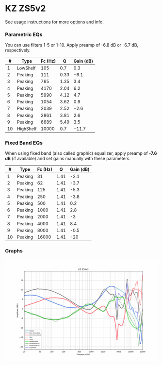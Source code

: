 # KZ ZS5v2
See [usage instructions](https://github.com/jaakkopasanen/AutoEq#usage) for more options and info.

### Parametric EQs
You can use filters 1-5 or 1-10. Apply preamp of -6.8 dB or -6.7 dB, respectively.

|   # | Type      |   Fc (Hz) |    Q |   Gain (dB) |
|-----|-----------|-----------|------|-------------|
|   1 | LowShelf  |       105 | 0.7  |         0.3 |
|   2 | Peaking   |       111 | 0.33 |        -6.1 |
|   3 | Peaking   |       765 | 1.35 |         3.4 |
|   4 | Peaking   |      4170 | 2.04 |         6.2 |
|   5 | Peaking   |      5990 | 4.12 |         4.7 |
|   6 | Peaking   |      1054 | 3.62 |         0.9 |
|   7 | Peaking   |      2039 | 2.52 |        -2.6 |
|   8 | Peaking   |      2861 | 3.81 |         2.6 |
|   9 | Peaking   |      6689 | 5.49 |         3.5 |
|  10 | HighShelf |     10000 | 0.7  |       -11.7 |

### Fixed Band EQs
When using fixed band (also called graphic) equalizer, apply preamp of **-7.6 dB** (if available) and set gains manually with these parameters.

|   # | Type    |   Fc (Hz) |    Q |   Gain (dB) |
|-----|---------|-----------|------|-------------|
|   1 | Peaking |        31 | 1.41 |        -2.1 |
|   2 | Peaking |        62 | 1.41 |        -3.7 |
|   3 | Peaking |       125 | 1.41 |        -5.3 |
|   4 | Peaking |       250 | 1.41 |        -3.8 |
|   5 | Peaking |       500 | 1.41 |         0.2 |
|   6 | Peaking |      1000 | 1.41 |         2.8 |
|   7 | Peaking |      2000 | 1.41 |        -3   |
|   8 | Peaking |      4000 | 1.41 |         8.4 |
|   9 | Peaking |      8000 | 1.41 |        -0.5 |
|  10 | Peaking |     16000 | 1.41 |       -20   |

### Graphs
![](./KZ%20ZS5v2.png)
